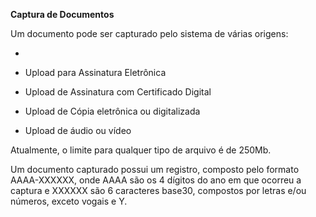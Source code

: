 **Captura de Documentos**

Um documento pode ser capturado pelo sistema de várias origens:

* [Elaboração online]: (Documentos/Elaboracao.md)

* Upload para Assinatura Eletrônica

* Upload de Assinatura com Certificado Digital

* Upload de Cópia eletrônica ou digitalizada

* Upload de áudio ou vídeo

Atualmente, o limite para qualquer tipo de arquivo é de 250Mb.

Um documento capturado possui um registro, composto pelo formato AAAA-XXXXXX, onde AAAA são os 4 dígitos do ano em que ocorreu a captura e XXXXXX são 6 caracteres base30, compostos por letras e/ou números, exceto vogais e Y.

